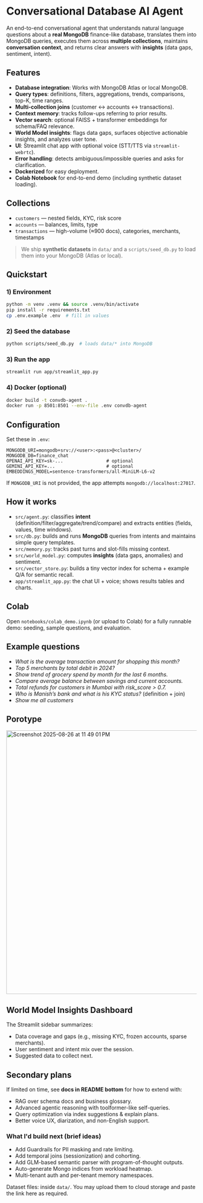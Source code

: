 # Conversational Database AI Agent 
An end-to-end conversational agent that understands natural language questions about a **real MongoDB** finance-like database, translates them into MongoDB queries, executes them across **multiple collections**, maintains **conversation context**, and returns clear answers with **insights** (data gaps, sentiment, intent).

## Features

- **Database integration**: Works with MongoDB Atlas or local MongoDB.
- **Query types**: definitions, filters, aggregations, trends, comparisons, top-K, time ranges.
- **Multi-collection joins** (customer ↔ accounts ↔ transactions).
- **Context memory**: tracks follow-ups referring to prior results.
- **Vector search**: optional FAISS + transformer embeddings for schema/FAQ relevance.
- **World Model insights**: flags data gaps, surfaces objective actionable insights, and analyzes user tone.
- **UI**: Streamlit chat app with optional voice (STT/TTS via `streamlit-webrtc`).
- **Error handling**: detects ambiguous/impossible queries and asks for clarification.
- **Dockerized** for easy deployment.
- **Colab Notebook** for end-to-end demo (including synthetic dataset loading).

## Collections

- `customers` — nested fields, KYC, risk score
- `accounts` — balances, limits, type
- `transactions` — high-volume (≈900 docs), categories, merchants, timestamps

> We ship **synthetic datasets** in `data/` and a `scripts/seed_db.py` to load them into your MongoDB (Atlas or local).

## Quickstart

### 1) Environment
```bash
python -m venv .venv && source .venv/bin/activate
pip install -r requirements.txt
cp .env.example .env  # fill in values
```

### 2) Seed the database
```bash
python scripts/seed_db.py  # loads data/* into MongoDB
```

### 3) Run the app
```bash
streamlit run app/streamlit_app.py
```

### 4) Docker (optional)
```bash
docker build -t convdb-agent .
docker run -p 8501:8501 --env-file .env convdb-agent
```

## Configuration

Set these in `.env`:
```
MONGODB_URI=mongodb+srv://<user>:<pass>@<cluster>/
MONGODB_DB=finance_chat
OPENAI_API_KEY=sk-...                # optional
GEMINI_API_KEY=...                   # optional
EMBEDDINGS_MODEL=sentence-transformers/all-MiniLM-L6-v2
```

If `MONGODB_URI` is not provided, the app attempts `mongodb://localhost:27017`.

## How it works

- `src/agent.py`: classifies **intent** (definition/filter/aggregate/trend/compare) and extracts entities (fields, values, time windows).
- `src/db.py`: builds and runs **MongoDB** queries from intents and maintains simple query templates.
- `src/memory.py`: tracks past turns and slot-fills missing context.
- `src/world_model.py`: computes **insights** (data gaps, anomalies) and sentiment.
- `src/vector_store.py`: builds a tiny vector index for schema + example Q/A for semantic recall.
- `app/streamlit_app.py`: the chat UI + voice; shows results tables and charts.

## Colab

Open `notebooks/colab_demo.ipynb` (or upload to Colab) for a fully runnable demo: seeding, sample questions, and evaluation.

## Example questions

- *What is the average transaction amount for shopping this month?*
- *Top 5 merchants by total debit in 2024?*
- *Show trend of grocery spend by month for the last 6 months.*
- *Compare average balance between savings and current accounts.*
- *Total refunds for customers in Mumbai with risk_score > 0.7.*
- *Who is Manish’s bank and what is his KYC status?* (definition + join)
- *Show me all customers*

## Porotype
<img width="1342" height="695" alt="Screenshot 2025-08-26 at 11 49 01 PM" src="https://github.com/user-attachments/assets/2ff00b22-b715-4b1d-8ced-7d40219bc8fb" />


## World Model Insights Dashboard

The Streamlit sidebar summarizes:
- Data coverage and gaps (e.g., missing KYC, frozen accounts, sparse merchants).
- User sentiment and intent mix over the session.
- Suggested data to collect next.

## Secondary plans 

If limited on time, see **docs in README bottom** for how to extend with:
- RAG over schema docs and business glossary.
- Advanced agentic reasoning with toolformer-like self-queries.
- Query optimization via index suggestions & explain plans.
- Better voice UX, diarization, and non-English support.

### What I'd build next (brief ideas)
- Add Guardrails for PII masking and rate limiting.
- Add temporal joins (sessionization) and cohorting.
- Add GLM-based semantic parser with program-of-thought outputs.
- Auto-generate Mongo indices from workload heatmap.
- Multi-tenant auth and per-tenant memory namespaces.

Dataset files: inside `data/`. You may upload them to cloud storage and paste the link here as required.
